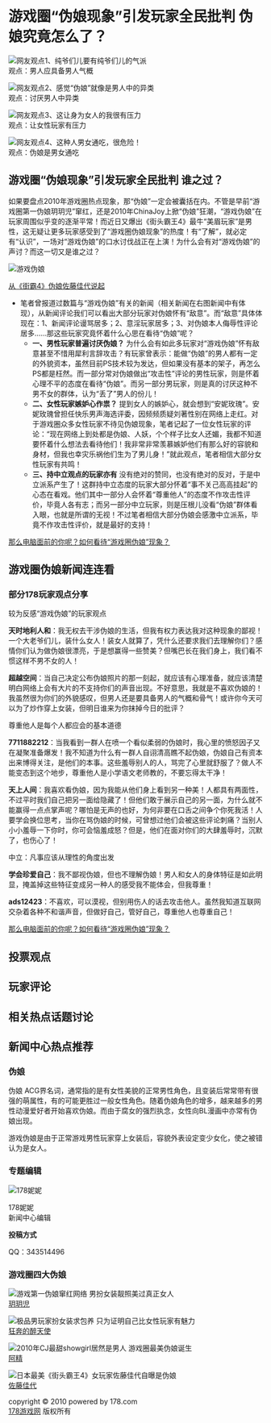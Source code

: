 # 游戏圈“伪娘现象”引发玩家全民批判 伪娘究竟怎么了？

![网友观点1、纯爷们儿要有纯爷们儿的气派](http://img4.178.com/www/201011/82857045672/82857768379.jpg)  
观点：男人应具备男人气概

![网友观点2、感觉“伪娘”就像是男人中的异类](http://img3.178.com/www/201011/82857045672/82858176432.jpg)  
观点：讨厌男人中异类

![网友观点3、这让身为女人的我很有压力](http://img4.178.com/www/201011/82857045672/82858327704.jpg)  
观点：让女性玩家有压力

![网友观点4、这种人男女通吃，很危险！](http://img0.178.com/www/201011/82857045672/82858481539.jpg)  
观点：伪娘是男女通吃

## 游戏圈“伪娘现象”引发玩家全民批判 谁之过？

如果要盘点2010年游戏圈热点现象，那“伪娘”一定会被囊括在内。不管是早前“游戏圈第一伪娘玥玥児”窜红，还是2010年ChinaJoy上掀“伪娘”狂潮，“游戏伪娘”在玩家周围似乎变的逐渐平常！而近日又爆出《街头霸王4》最牛“美眉玩家”是男性，这无疑让更多玩家感受到了“游戏圈伪娘现象”的热度！有“了解”，就必定有“认识”，一场对“游戏伪娘”的口水讨伐战正在上演！为什么会有对“游戏伪娘”的声讨？而这一切又是谁之过？

![游戏伪娘](http://img4.178.com/www/201011/82857045672/82859039560.jpg)

[从《街霸4》伪娘佐藤佳代说起](http://news.178.com/201011/82852187878.html)

- 笔者曾报道过数篇与“游戏伪娘”有关的新闻（相关新闻在右图新闻中有体现），从新闻评论我们可以看出大部分玩家对伪娘怀有“敌意”。而“敌意”具体体现在：1、新闻评论谩骂居多；2、意淫玩家居多；3、对伪娘本人侮辱性评论居多……那这些玩家究竟怀着什么心思在看待“伪娘”呢？
    - **一、男性玩家普遍讨厌伪娘？**
      为什么会有如此多玩家对“游戏伪娘”怀有敌意甚至不惜用犀利言辞攻击？有玩家曾表示：能做“伪娘”的男人都有一定的外貌资本，虽然目前PS技术较为发达，但如果没有基本的架子，再怎么PS都是枉然。而一部分常对伪娘做出“攻击性”评论的男性玩家，则是怀着心理不平的态度在看待“伪娘”。而另一部分男玩家，则是真的讨厌这种不男不女的群体，认为“丢了”男人的份儿！
    - **二、女性玩家嫉妒心作祟？**
      提到女人的嫉妒心，就会想到“安妮玫瑰”。安妮玫瑰曾担任快乐男声海选评委，因频频质疑刘著性别在网络上走红。对于游戏圈众多女性玩家不待见伪娘现象，笔者记起了一位女性玩家的评论：“现在网络上到处都是伪娘、人妖，个个样子比女人还媚，我都不知道要怀着什么想法去看待他们！我非常非常羡慕嫉妒他们有那么好的容貌和身材，但我也幸灾乐祸他们生为了男儿身！”就此观点，笔者相信大部分女性玩家有共鸣！
    - **三、持中立观点的玩家亦有**
      没有绝对的赞同，也没有绝对的反对，于是中立派系产生了！这群持中立态度的玩家大部分怀着“事不关己高高挂起”的心态在看戏。他们其中一部分人会怀着“尊重他人”的态度不作攻击性评价，毕竟人各有志；而另一部分中立玩家，则是压根儿没看“伪娘”群体看入眼，也就是所谓的无视！不过笔者相信大部分伪娘会感激中立派系，毕竟不作攻击性评价，就是最好的支持！
    
[那么电脑面前的你呢？如何看待“游戏圈伪娘”现象？](http://comments.178.com/list.php?resource_id=06db7704960fd6f912db34a9a0c16f7d)

## 游戏圈伪娘新闻连连看

### 部分178玩家观点分享

较为反感“游戏伪娘”的玩家观点

**天时地利人和**：我无权去干涉伪娘的生活，但我有权力表达我对这种现象的鄙视！一个大老爷们儿，装什么女人！装女人就算了，凭什么还要求我们去理解你们？感情你们认为做伪娘很漂亮，于是想赢得一些赞美？但嘴巴长在我们身上，我们看不惯这样不男不女的人！

**超越空间**：当自己决定公布伪娘照片的那一刻起，就应该有心理准备，就应该清楚明白网络上会有大片的不支持你们的声音出现。不好意思，我就是不喜欢伪娘的！我虽然很为你们的外貌感叹，但男人还是要具备男人的气概和骨气！或许你今天可以为了炒作穿上女装，但明日谁来为你抹掉今日的批评？

尊重他人是每个人都应会的基本道德

**7711882212**：当我看到一群人在喷一个看似柔弱的伪娘时，我心里的愤怒因子又在凝聚准备爆发！我不知道为什么有一群人自诩清高瞧不起伪娘，伪娘自己有资本出来博得关注，是他们的本事。这些羞辱别人的人，骂完了心里就舒服了？做人不能变态到这个地步，尊重他人是小学语文老师教的，不要忘得太干净！

**天上人间**：我喜欢看伪娘，因为我能从他们身上看到另一种美！人都具有两面性，不过平时我们自己把另一面给隐藏了！但他们敢于展示自己的另一面，为什么就不能赢得一点点掌声呢？哪怕是无声的也好，为何非要在口舌之间争个你死我活！人要学会换位思考，当你在骂伪娘的时候，可曾想过他们会被这些评论刺痛？当别人小小羞辱一下你时，你可会恼羞成怒？但是，他们在面对你们的大肆羞辱时，沉默了，也伤心了！

中立：凡事应该从理性的角度出发

**学会珍爱自己**：我不鄙视伪娘，但也不理解伪娘！男人和女人的身体特征是如此明显，掩盖掉这些特征变成另一种人的感受我不能体会，但我尊重！

**ads12423**：不喜欢，可以漠视，但别用伤人的话去攻击他人。虽然我知道互联网交杂着各种不和谐声音，但做好自己，管好自己，尊重他人也尊重自己！

[那么电脑面前的你呢？如何看待“游戏圈伪娘”现象？](http://comments.178.com/list.php?resource_id=06db7704960fd6f912db34a9a0c16f7d)

## 投票观点

## 玩家评论

## 相关热点话题讨论

## 新闻中心热点推荐

### 伪娘

伪娘 ACG界名词，通常指的是有女性美貌的正常男性角色，且变装后常常带有很强的萌属性，有的可能更胜过一般女性角色。随着伪娘角色的增多，越来越多的男性动漫爱好者开始喜欢伪娘。而由于腐女的强烈执念，女性向BL漫画中亦常有伪娘出现。

游戏伪娘是由于正常游戏男性玩家穿上女装后，容貌外表设定变少女化，使之被错认为是女人。

### 专题编辑

![178妮妮](http://img4.178.com/news/201009/78099122284/78099126925.jpg)

178妮妮  
新闻中心编辑

**投稿方式**

QQ：343514496

### 游戏圈四大伪娘

![游戏第一伪娘窜红网络 男扮女装靓照美过真正女人](http://img3.178.com/www/201011/82857045672/82865633538.jpg)  
[玥玥児](http://news.178.com/201007/72698152464.html "游戏第一伪娘窜红网络 男扮女装靓照美过真正女人")

![极品男玩家扮女装求包养 只为证明自己比女性玩家有魅力](http://img1.178.com/www/201011/82857045672/82865651116.jpg)  
[狂奔的醉天使](http://news.178.com/201010/81382190520.html "极品男玩家扮女装求包养 只为证明自己比女性玩家有魅力")

![2010年CJ最甜showgirl居然是男人 游戏圈最美伪娘诞生](http://img1.178.com/www/201011/82857045672/82865658819.jpg)  
[阿精](http://news.178.com/201008/74890162770.html "2010年CJ最甜showgirl居然是男人 游戏圈最美伪娘诞生")

![日本最美《街头霸王4》女玩家佐藤佳代自曝是伪娘](http://img3.178.com/www/201011/82857045672/82865677802.jpg)  
[佐藤佳代](http://news.178.com/201011/82852187878.html "日本最美《街头霸王4》女玩家佐藤佳代自曝是伪娘")

copyright © 2010 powered by 178.com  
[178游戏网](http://www.178.com/ "178首页") 版权所有